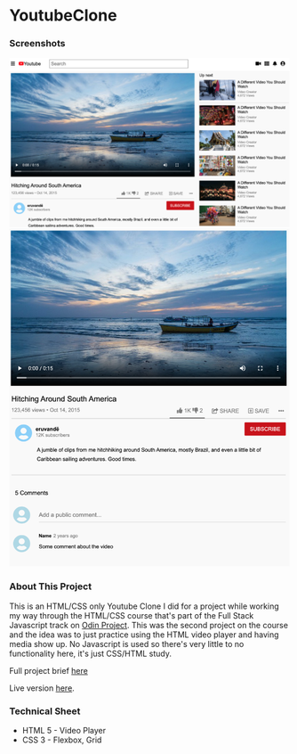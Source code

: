 # YoutubeClone

<h3>Screenshots</h3>
<img src="/assets/MainVid.png/">
<img src="/assets/VidPlayer.png/">

<h3>About This Project</h3>
<p>This is an HTML/CSS only Youtube Clone I did for a project while working my way through the HTML/CSS course that's part of the Full Stack Javascript track on <a href="https://www.theodinproject.com/">Odin Project</a>.
This was the second project on the course and the idea was to just practice using the HTML video player and having media show up. No Javascript is used so there's very little to no functionality here, it's just CSS/HTML study.
</p>
<p>Full project brief <a href="https://mickywagner.github.io/YoutubeClone/">here</a></p>
<p>Live version <a href="https://www.theodinproject.com/courses/html-and-css/lessons/embedding-images-and-video">here</a>.</p>


<h3>Technical Sheet</h3>

<ul>
  <li>HTML 5 - Video Player</li>
  <li>CSS 3 - Flexbox, Grid</li>
</ul>
